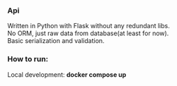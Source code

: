 ### Api
Written in Python with Flask without any redundant libs.<br/>
No ORM, just raw data from database(at least for now).</br>
Basic serialization and validation.</br>

### How to run:
Local development:
**docker compose up**